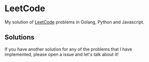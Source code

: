 # LeetCode

My solution of [LeetCode](https://leetcode.com) problems in Golang, Python and Javascript.

## Solutions

If you have another solution for any of the problems that I have implemented, please open a issue and let's talk about it!
